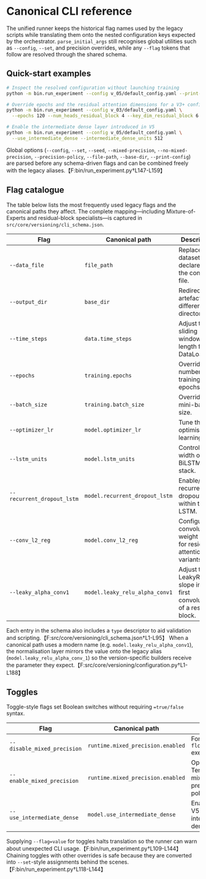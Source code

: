 # Canonical CLI reference

The unified runner keeps the historical flag names used by the legacy scripts
while translating them onto the nested configuration keys expected by the
orchestrator.  `parse_initial_args` still recognises global utilities such as
`--config`, `--set`, and precision overrides, while any `--flag` tokens that
follow are resolved through the shared schema.

## Quick-start examples

```bash
# Inspect the resolved configuration without launching training
python -m bin.run_experiment --config v_05/default_config.yaml --print-config

# Override epochs and the residual attention dimensions for a V3+ config
python -m bin.run_experiment --config v_03/default_config.yaml \
  --epochs 120 --num_heads_residual_block 4 --key_dim_residual_block 6

# Enable the intermediate dense layer introduced in V5
python -m bin.run_experiment --config v_05/default_config.yaml \
  --use_intermediate_dense --intermediate_dense_units 512
```

Global options (`--config`, `--set`, `--seed`, `--mixed-precision`,
`--no-mixed-precision`, `--precision-policy`, `--file-path`, `--base-dir`,
`--print-config`) are parsed before any schema-driven flags and can be combined
freely with the legacy aliases.【F:bin/run_experiment.py†L147-L159】

## Flag catalogue

The table below lists the most frequently used legacy flags and the canonical
paths they affect.  The complete mapping—including Mixture-of-Experts and
residual-block specialists—is captured in `src/core/versioning/cli_schema.json`.

| Flag | Canonical path | Description |
| --- | --- | --- |
| `--data_file` | `file_path` | Replace the dataset path declared in the config file. |
| `--output_dir` | `base_dir` | Redirect run artefacts to a different directory. |
| `--time_steps` | `data.time_steps` | Adjust the sliding window length for the DataLoader. |
| `--epochs` | `training.epochs` | Override the number of training epochs. |
| `--batch_size` | `training.batch_size` | Override the mini-batch size. |
| `--optimizer_lr` | `model.optimizer_lr` | Tune the optimiser learning rate. |
| `--lstm_units` | `model.lstm_units` | Control the width of the BiLSTM stack. |
| `--recurrent_dropout_lstm` | `model.recurrent_dropout_lstm` | Enable/adjust recurrent dropout within the LSTM. |
| `--conv_l2_reg` | `model.conv_l2_reg` | Configure convolutional weight decay for residual-attention variants. |
| `--leaky_alpha_conv1` | `model.leaky_relu_alpha_conv1` | Adjust the LeakyReLU slope in the first convolution of a residual block. |

Each entry in the schema also includes a `type` descriptor to aid validation and
scripting.【F:src/core/versioning/cli_schema.json†L1-L95】  When a canonical path
uses a modern name (e.g. `model.leaky_relu_alpha_conv1`), the normalisation layer
mirrors the value onto the legacy alias (`model.leaky_relu_alpha_conv_1`) so the
version-specific builders receive the parameter they expect.【F:src/core/versioning/configuration.py†L1-L188】

## Toggles

Toggle-style flags set Boolean switches without requiring `=true/false` syntax.

| Flag | Canonical path | Effect |
| --- | --- | --- |
| `--disable_mixed_precision` | `runtime.mixed_precision.enabled` | Force full `float32` execution. |
| `--enable_mixed_precision` | `runtime.mixed_precision.enabled` | Opt-in to TensorFlow mixed precision policies. |
| `--use_intermediate_dense` | `model.use_intermediate_dense` | Enable the V5 intermediate dense layer. |

Supplying `--flag=value` for toggles halts translation so the runner can warn
about unexpected CLI usage.【F:bin/run_experiment.py†L109-L144】  Chaining
toggles with other overrides is safe because they are converted into
`--set`-style assignments behind the scenes.【F:bin/run_experiment.py†L118-L144】
